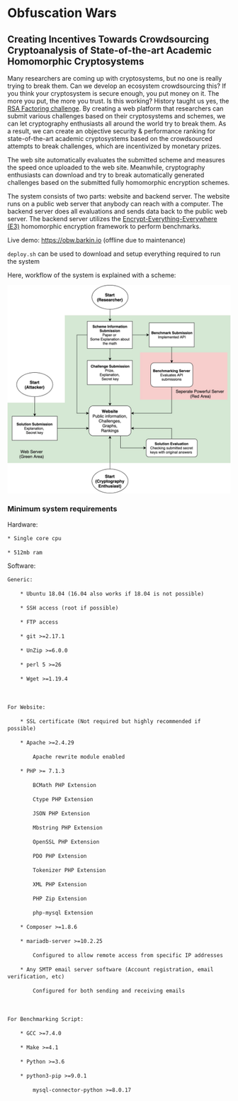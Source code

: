 # Obfuscation Wars
## Creating Incentives Towards Crowdsourcing Cryptoanalysis of State-of-the-art Academic Homomorphic Cryptosystems

Many researchers are coming up with cryptosystems, but no one is really trying to break them. Can we develop an ecosystem crowdsourcing this? If you think your cryptosystem is secure enough, you put money on it. The more you put, the more you trust. Is this working? History taught us yes, the [RSA Factoring challenge](https://en.wikipedia.org/wiki/RSA_Factoring_Challenge). By creating a web platform that researchers can submit various challenges based on their cryptosystems and schemes, we can let cryptography enthusiasts all around the world try to break them. As a result, we can create an objective security & performance ranking for state-of-the-art academic cryptosystems based on the crowdsourced attempts to break challenges, which are incentivized by monetary prizes.

The web site automatically evaluates the submitted scheme and measures the speed once uploaded to the web site. Meanwhile, cryptography enthusiasts can download and try to break automatically generated challenges based on the submitted fully homomorphic encryption schemes. 

The system consists of two parts: website and backend server. The website runs on a public web server that anybody can reach with a computer. The backend server does all evaluations and sends data back to the public web server. The backend server utilizes the [Encrypt-Everything-Everywhere (E3)](https://github.com/momalab/e3) homomorphic encryption framework to perform benchmarks.

Live demo: https://obw.barkin.io (offline due to maintenance)

`deploy.sh` can be used to download and setup everything required to run the system

Here, workflow of the system is explained with a scheme:

![Workflow Scheme](workflow.jpg)


### Minimum system requirements

Hardware:

	* Single core cpu

	* 512mb ram


Software:

	Generic:

		* Ubuntu 18.04 (16.04 also works if 18.04 is not possible)

		* SSH access (root if possible)

		* FTP access

		* git >=2.17.1

		* UnZip >=6.0.0

		* perl 5 >=26

		* Wget >=1.19.4



	For Website:

		* SSL certificate (Not required but highly recommended if possible)

		* Apache >=2.4.29

			Apache rewrite module enabled

		* PHP >= 7.1.3

			BCMath PHP Extension

			Ctype PHP Extension

			JSON PHP Extension

			Mbstring PHP Extension

			OpenSSL PHP Extension

			PDO PHP Extension

			Tokenizer PHP Extension

			XML PHP Extension

			PHP Zip Extension

			php-mysql Extension

		* Composer >=1.8.6

		* mariadb-server >=10.2.25

			Configured to allow remote access from specific IP addresses

		* Any SMTP email server software (Account registration, email verification, etc)

			Configured for both sending and receiving emails



	For Benchmarking Script:

		* GCC >=7.4.0

		* Make >=4.1

		* Python >=3.6

		* python3-pip >=9.0.1

			mysql-connector-python >=8.0.17
